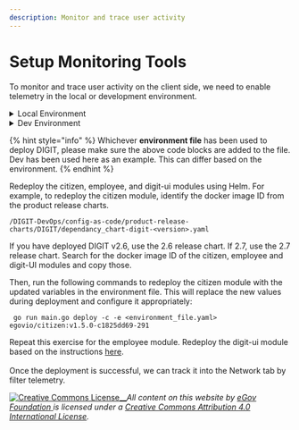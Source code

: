 ```yaml
---
description: Monitor and trace user activity
---
```


# Setup Monitoring Tools

To monitor and trace user activity on the client side, we need to enable telemetry in the local or development environment.

<details>

<summary>Local Environment</summary>

To enable it into local development we need to add the javascript code block of telemetry into the index.html\
\
`micro-ui → web → public → index.html`\
\
GitHub Link: [https://github.com/egovernments/DIGIT-Dev/blob/master/frontend/micro-ui/web/public/index.html](https://github.com/egovernments/DIGIT-Dev/blob/master/frontend/micro-ui/web/public/index.html)\
\
Script:

```
<script src=https://unpkg.com/@egovernments/telemetry@0.0.2/dist/egov-telemetry-1557467338.js type=text/javascript>
</script>
```

```javascript
<!DOCTYPE html>
<html lang="en">
  <head>
    <meta charset="utf-8"/>
    <link rel="icon" href="https://cdn.jsdelivr.net/npm/@egovernments/digit-ui-css/img/browser-icon.png"/>
    <link href="https://fonts.googleapis.com/css2?family=Roboto+Condensed:wght@400;500;700&family=Roboto:wght@400;500;700&display=swap" rel='stylesheet' type='text/css'>
    <link rel="stylesheet" href="https://unpkg.com/@egovernments/digit-ui-css@1.4.111/dist/index.css"/>
    <!-- <link rel="stylesheet" href="https://unpkg.com/@egovernments/digit-ui-css/dist/index.css"/> -->
    <meta name="viewport" content="width=device-width, initial-scale=1"/>
    <meta name="theme-color" content="#00bcd1"/>
    <title>mSeva</title>
    <!-- <script src="https://s3.ap-south-1.amazonaws.com/egov-dev-assets/globalConfigs.js"></script> -->
    <script src=https://unpkg.com/@egovernments/telemetry@0.0.2/dist/egov-telemetry-1557467338.js type=text/javascript>
</script>
  </head>
  <body>
    <noscript>You need to enable JavaScript to run this app.</noscript>
    <div id="root"></div>
    <!--
      This HTML file is a template.
      If you open it directly in the browser, you will see an empty page.
      You can add webfonts, meta tags, or analytics to this file.
      The build step will place the bundled scripts into the <body> tag.
      To begin the development, run `npm start` or `yarn start`.
      To create a production bundle, use `npm run build` or `yarn build`.
    -->
  </body>
</html>
```

Once the script was added to the index.html, restart the server and go to the network tab of the developer console and filter for telemetry.

</details>

<details>

<summary>Dev Environment</summary>

To enable it in the dev environment (where DIGIT is deployed. Could be UAT or staging or prod), we need to add the javascript code block of telemetry into the Helm environment file used for deploying DIGIT.\
For example, for the development environment, we use dev.yaml.

Path:- DIGIT-DevOps/deploy-as-code/helm/environments/dev.yaml\
\
Link:-[DIGIT-DevOps/dev.yaml at 1505924733cc56f85912b3add1f21815d8f62b7a · egovernments/DIGIT-DevOps](https://github.com/egovernments/DIGIT-DevOps/blob/1505924733cc56f85912b3add1f21815d8f62b7a/deploy-as-code/helm/environments/dev.yaml#L394)

```
<script src=https://unpkg.com/@egovernments/telemetry@0.0.2/dist/egov-telemetry-1557467338.js type=text/javascript>
</script>
```

Add the script injection to the employee and citizen modules in the environment file. This will inject it and deploy it into the environment.

```
employee:
  dashboard-url: "https://dashboard-pbuat.egovernments.org/s/w---s/app/kibana#/dashboard/4e687470-f3c7-11e8-8d09-b151e2b1cf8e?embed=true&_g=(refreshInterval%3A(pause%3A!f%2Cvalue%3A300000)%2Ctime%3A(from%3Anow-15m%2Cmode%3Aquick%2Cto%3Anow))"
  custom-js-injection: |
    sub_filter.conf: "
      sub_filter  '<head>' '<head>
      <script src=https://unpkg.com/@egovernments/telemetry@0.0.2/dist/egov-telemetry-1557467338.js type=text/javascript></script>
      <script src=https://s3.ap-south-1.amazonaws.com/egov-uat-assets/globalConfigs.js type=text/javascript></script>
      ';"

citizen:
  custom-js-injection: |
    sub_filter.conf: "
      sub_filter  '<head>' '<head>
      <script src=https://unpkg.com/@egovernments/telemetry@0.0.2/dist/egov-telemetry-1557467338.js type=text/javascript></script>
      <script src=https://s3.ap-south-1.amazonaws.com/egov-uat-assets/globalConfigs.js type=text/javascript></script>
      ';"

digit-ui:
  custom-js-injection: |
    sub_filter.conf: "
      sub_filter  '<head>' '<head>
      <script src=https://s3.ap-south-1.amazonaws.com/egov-uat-assets/globalConfigs.js type=text/javascript></script>
      ';"
```



</details>

{% hint style="info" %}
Whichever **environment file** has been used to deploy DIGIT, please make sure the above code blocks are added to the file. Dev has been used here as an example. This can differ based on the environment.
{% endhint %}

Redeploy the citizen, employee, and digit-ui modules using Helm. For example, to redeploy the citizen module, identify the docker image ID from the product release charts.

`/DIGIT-DevOps/config-as-code/product-release-charts/DIGIT/dependancy_chart-digit-<version>.yaml`

If you have deployed DIGIT v2.6, use the 2.6 release chart. If 2.7, use the 2.7 release chart. Search for the docker image ID of the citizen, employee and digit-UI modules and copy those.&#x20;

Then, run the following commands to redeploy the citizen module with the updated variables in the environment file. This will replace the new values during deployment and configure it appropriately:

```
 go run main.go deploy -c -e <environment_file.yaml> egovio/citizen:v1.5.0-c1825dd69-291
```

Repeat this exercise for the employee module. Redeploy the digit-ui module based on the instructions [here](build-and-deploy.md). \
\
Once the deployment is successful, we can track it into the Network tab by filter telemetry.



[![Creative Commons License](https://i.creativecommons.org/l/by/4.0/80x15.png)\_\_](http://creativecommons.org/licenses/by/4.0/)_All content on this website by_ [_eGov Foundation_ ](https://egov.org.in/)_is licensed under a_ [_Creative Commons Attribution 4.0 International License_](http://creativecommons.org/licenses/by/4.0/)_._

